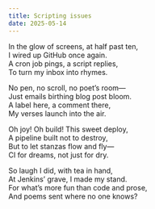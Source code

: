 ```yaml
---
title: Scripting issues
date: 2025-05-14
---
```


In the glow of screens, at half past ten,  
I wired up GitHub once again.  
A cron job pings, a script replies,  
To turn my inbox into rhymes.  

No pen, no scroll, no poet’s room—  
Just emails birthing blog post bloom.  
A label here, a comment there,  
My verses launch into the air.  

Oh joy! Oh build! This sweet deploy,  
A pipeline built not to destroy,  
But to let stanzas flow and fly—  
CI for dreams, not just for dry.  

So laugh I did, with tea in hand,  
At Jenkins’ grave, I made my stand.  
For what’s more fun than code and prose,  
And poems sent where no one knows?  